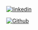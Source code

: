 [![linkedin](https://img.shields.io/badge/linkedin-0A66C2?style=for-the-badge&logo=linkedin&logoColor=white)](https://www.linkedin.com/in/camila-mena-085674250/)

[![Github](https://img.shields.io/badge/Git_Hub-000?style=for-the-badge&logo=github&logoColor=white)](https://github.com/camimena) 
